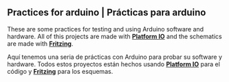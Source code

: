 ## Practices for arduino | Prácticas para arduino


These are some practices for testing and using Arduino software and hardware. All of this projects are made with **[Platform IO](https://platformio.org/)**
and the schematics are made with **[Fritzing](https://fritzing.org/)**.

Aquí tenemos una seria de prácticas con Arduino para probar su software y hardware. Todos estos proyectos están hechos usando **[Platform IO](https://platformio.org/)**
para el código y **[Fritzing](https://fritzing.org/)** para los esquemas.
